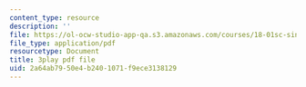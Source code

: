 ```yaml
---
content_type: resource
description: ''
file: https://ol-ocw-studio-app-qa.s3.amazonaws.com/courses/18-01sc-single-variable-calculus-fall-2010/2a64ab7950e4b2401071f9ece3138129_Bv9kVDcj7yo.pdf
file_type: application/pdf
resourcetype: Document
title: 3play pdf file
uid: 2a64ab79-50e4-b240-1071-f9ece3138129
---
```

